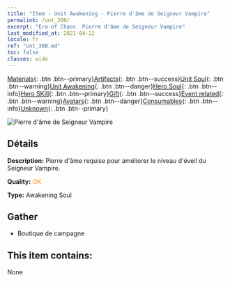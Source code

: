 ```yaml
---
title: "Item - Unit Awakening - Pierre d'âme de Seigneur Vampire"
permalink: /unt_300/
excerpt: "Era of Chaos  Pierre d'âme de Seigneur Vampire"
last_modified_at: 2021-04-22
locale: fr
ref: "unt_300.md"
toc: false
classes: wide
---
```

 [Materials](/ItemsFR/){: .btn .btn--primary}[Artifacts](/ItemsFR/Artifacts/){: .btn .btn--success}[Unit Soul](/ItemsFR/UnitSoul/){: .btn .btn--warning}[Unit Awakening](/ItemsFR/UnitAwakening/){: .btn .btn--danger}[Hero Soul](/ItemsFR/HeroSoul/){: .btn .btn--info}[Hero SKill](/ItemsFR/HeroSkill/){: .btn .btn--primary}[Gift](/ItemsFR/Gift/){: .btn .btn--success}[Event related](/ItemsFR/Events/){: .btn .btn--warning}[Avatars](/ItemsFR/Avatars/){: .btn .btn--danger}[Consumables](/ItemsFR/Consumables/){: .btn .btn--info}[Unknown](/ItemsFR/Unknown/){: .btn .btn--primary}

 ![Pierre d'âme de Seigneur Vampire](/images/u/tia_xixuegui.jpg)

## Détails
 **Description:** Pierre d'âme requise pour améliorer le niveau d'éveil du Seigneur Vampire.

 **Quality:** <span style="color: #FF8C00">OK</span>

 **Type:** Awakening Soul

## Gather

*    Boutique de campagne 

## This item contains:

  None

